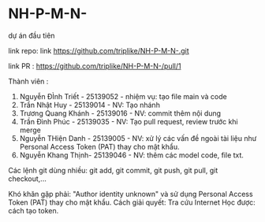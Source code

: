 # NH-P-M-N-
dự án đầu tiên

link repo: link https://github.com/triplike/NH-P-M-N-.git

link PR : https://github.com/triplike/NH-P-M-N-/pull/1

Thành viên : 
1. Nguyễn ĐÌnh Triết - 25139052 - nhiệm vụ: tạo file main và code
2. Trần Nhật Huy - 25139014 - NV: Tạo nhánh 
3. Trương Quang Khánh - 25139016 - NV: commit thêm nội dung
4. Trần Đình Phúc - 25139035 - NV: Tạo pull request, review trước khi merge
5. Nguyễn THiện Danh - 25139005 - NV: xử lý các vấn đề ngoài tài liệu như Personal Access Token (PAT) thay cho mật khẩu.
6. Nguyễn Khang Thịnh- 25139046 - NV: thêm các model code, file txt.

Các lệnh git dùng nhiều: git add, git commit, git push, git pull, git checkout,...

Khó khăn gặp phải: "Author identity unknown" và sử dụng Personal Access Token (PAT) thay cho mật khẩu.
Cách giải quyết: Tra cứu Internet
Học được: cách tạo token.
